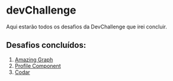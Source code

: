 # devChallenge
Aqui estarão todos os desafios da DevChallenge que irei concluir.

## Desafios concluídos:

1. [Amazing Graph](AmazingGraph/index.html)
2. [Profile Component](profileComponent/index.html)
3. [Codar](codar/index.html)